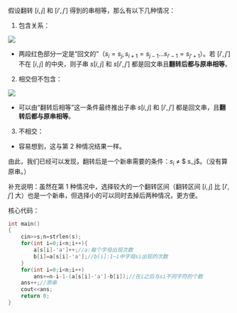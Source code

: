 假设翻转 $[i,j]$ 和 $[i',j']$ 得到的串相等，那么有以下几种情况：

1. 包含关系：

![](https://cdn.luogu.com.cn/upload/image_hosting/fs8qql89.png)

- 两段红色部分一定是“回文的”（$s_i=s_j,s_{i+1}=s_{j-1}...s_{i'-1}=s_{j'+1}$）。若 $[i',j']$ 不在 $[i,j]$ 的中央，则子串 $s[i,j]$ 和 $s[i',j']$ 都是回文串且**翻转后都与原串相等**。

2. 相交但不包含：

![](https://cdn.luogu.com.cn/upload/image_hosting/bp87m8fc.png)

- 可以由“翻转后相等”这一条件最终推出子串 $s[i,j]$ 和 $[i',j']$ 都是回文串，且**翻转后都与原串相等**。

3. 不相交：

- 容易想到，这与第 $2$ 种情况结果一样。

由此，我们已经可以发现，翻转后是一个新串需要的条件：$s_i$ $\not=$ $ s_j$。（没有算原串。）

补充说明：虽然在第 $1$ 种情况中，选择较大的一个翻转区间（翻转区间 $[i,j]$ 比 $[i',j']$ 大）也是一个新串，但选择小的可以同时去掉后两种情况，更方便。

核心代码：

```cpp
int main()
{
	cin>>s;n=strlen(s);
	for(int i=0;i<n;i++){
		a[s[i]-'a']++;//a:每个字母出现次数
		b[i]=a[s[i]-'a'];//b[i]:1~i中字母si出现的次数
	}
	for(int i=0;i<n;i++)
		ans+=n-i-1-(a[s[i]-'a']-b[i]);//在i之后与si不同字符的个数 
	ans++;//原串
  	cout<<ans;
	return 0;
}
```